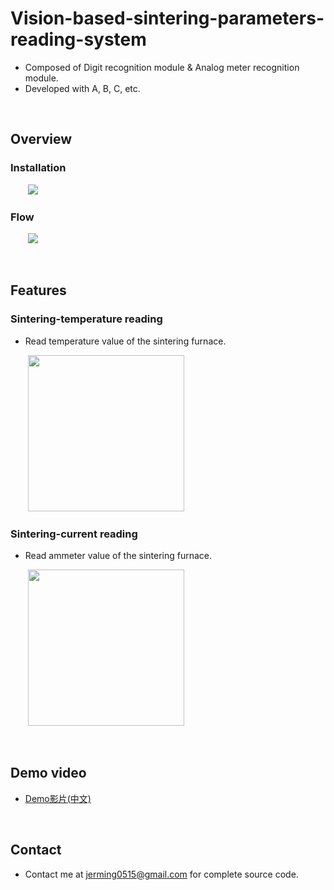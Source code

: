 <!-- --- -->
<!--  title: 'Vision-based-sintering-parameters-reading-system' -->
<!-- --- -->

# **Vision-based-sintering-parameters-reading-system**

* Composed of Digit recognition module & Analog meter recognition module.
* Developed with A, B, C, etc.

<br>


## **Overview** 

### Installation

&nbsp;&nbsp;&nbsp;&nbsp;&nbsp;&nbsp;&nbsp;<img src="https://i.imgur.com/Q4dpbUT.png" width="">


### Flow

&nbsp;&nbsp;&nbsp;&nbsp;&nbsp;&nbsp;&nbsp;<img src="https://i.imgur.com/umNz96L.png" width="">



<br>


## **Features** 



### **Sintering-temperature reading**

- Read temperature value of the sintering furnace.

&nbsp;&nbsp;&nbsp;&nbsp;&nbsp;&nbsp;&nbsp;<img src="" width="250">


### **Sintering-current reading**

- Read ammeter value of the sintering furnace.

&nbsp;&nbsp;&nbsp;&nbsp;&nbsp;&nbsp;&nbsp;<img src="" width="250">


<br>


## **Demo video** 

* [Demo影片(中文)](https://www.youtube.com/watch?v=seJtVJjiknA)



<br>

<!-- ## **Reference**

### **Navigation Drawer**
- https://www.tpisoftware.com/tpu/articleDetails/655
- https://spicyboyd.blogspot.com/2018/04/appandroidnavigation-drawer.html
- http://blog.tonycube.com/2014/02/android-navigation-drawer-1.html -->


## **Contact** 

* Contact me at jerming0515@gmail.com for complete source code.



<!-- <style>
.blue {
  color: blue;
}
.red {
  color: red;
}
</style> -->